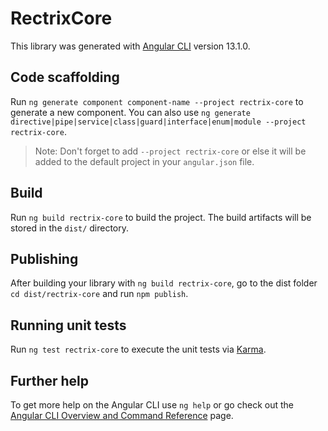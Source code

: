 # RectrixCore

This library was generated with [Angular CLI](https://github.com/angular/angular-cli) version 13.1.0.

## Code scaffolding

Run `ng generate component component-name --project rectrix-core` to generate a new component. You can also use `ng generate directive|pipe|service|class|guard|interface|enum|module --project rectrix-core`.
> Note: Don't forget to add `--project rectrix-core` or else it will be added to the default project in your `angular.json` file. 

## Build

Run `ng build rectrix-core` to build the project. The build artifacts will be stored in the `dist/` directory.

## Publishing

After building your library with `ng build rectrix-core`, go to the dist folder `cd dist/rectrix-core` and run `npm publish`.

## Running unit tests

Run `ng test rectrix-core` to execute the unit tests via [Karma](https://karma-runner.github.io).

## Further help

To get more help on the Angular CLI use `ng help` or go check out the [Angular CLI Overview and Command Reference](https://angular.io/cli) page.
